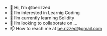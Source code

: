 - 👋 Hi, I’m @berizzed
- 👀 I’m interested in Learnig Coding
- 🌱 I’m currently learning Solidity
- 💞️ I’m looking to collaborate on ...
- 📫 How to reach me at be.rizzed@gmail.com

<!---
berizzed/berizzed is a ✨ special ✨ repository because its `README.md` (this file) appears on your GitHub profile.
You can click the Preview link to take a look at your changes.
--->
